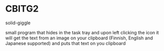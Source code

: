 # CBITG2
solid-giggle

small program that hides in the task tray and upon left clicking the icon it will get the text from an image on your clipboard (Finnish, English and Japanese supported) and puts that text on you clipboard
